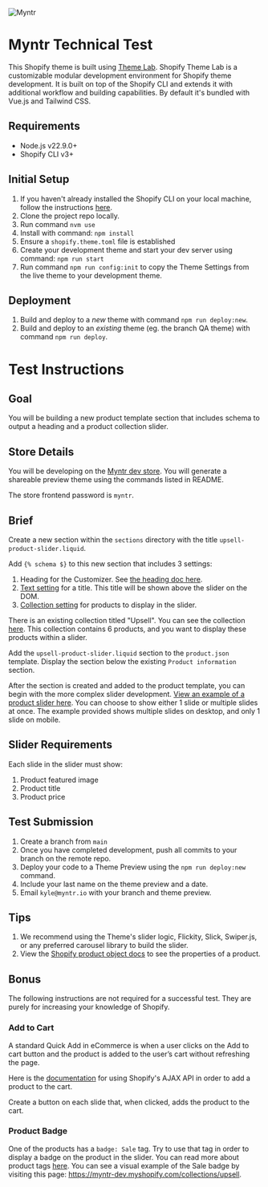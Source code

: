 ![Myntr](https://imgur.com/laewQrV.png)

# Myntr Technical Test

This Shopify theme is built using [Theme Lab](https://github.com/uicrooks/shopify-theme-lab).  Shopify Theme Lab is a customizable modular development environment for Shopify theme development. It is built on top of the Shopify CLI and extends it with additional workflow and building capabilities. By default it's bundled with Vue.js and Tailwind CSS.

## Requirements ##
- Node.js v22.9.0+
- Shopify CLI v3+

## Initial Setup ##
1. If you haven't already installed the Shopify CLI on your local machine, follow the instructions [here](https://shopify.dev/themes/tools/cli#installation).
2. Clone the project repo locally.
3. Run command `nvm use`
4. Install with command: `npm install`
5. Ensure a `shopify.theme.toml` file is established
6. Create your development theme and start your dev server using command: `npm run start`
7. Run command `npm run config:init` to copy the Theme Settings from the live theme to your development theme.

## Deployment ##
1. Build and deploy to a *new* theme with command `npm run deploy:new`.
2. Build and deploy to an *existing* theme (eg. the branch QA theme) with command `npm run deploy`.

# Test Instructions

## Goal ##
You will be building a new product template section that includes schema to output a heading and a product collection slider.

## Store Details ##
You will be developing on the [Myntr dev store](https://myntr-dev.myshopify.com/admin).
You will generate a shareable preview theme using the commands listed in README.

The store frontend password is `myntr`.

## Brief ##

Create a new section within the `sections` directory with the title `upsell-product-slider.liquid`.

Add `{% schema $}` to this new section that includes 3 settings:

1. Heading for the Customizer. See [the heading doc here](https://shopify.dev/themes/architecture/settings/sidebar-settings#header).
2. [Text setting](https://shopify.dev/themes/architecture/settings/input-settings#text) for a title. This title will be shown above the slider on the DOM.
3. [Collection setting](https://shopify.dev/themes/architecture/settings/input-settings#collection) for products to display in the slider.

There is an existing collection titled "Upsell". You can see the collection [here](https://myntr-dev.myshopify.com/admin/collections/434370806043). This collection contains 6 products, and you want to display these products within a slider.

Add the `upsell-product-slider.liquid` section to the `product.json` template. Display the section below the existing `Product information` section.

After the section is created and added to the product template, you can begin with the more complex slider development. [View an example of a product slider here](https://codepen.io/marufalbashir/pen/LyaQdq). You can choose to show either 1 slide or multiple slides at once. The example provided shows multiple slides on desktop, and only 1 slide on mobile.

## Slider Requirements ##
Each slide in the slider must show:
1. Product featured image
2. Product title
3. Product price

## Test Submission ##
1. Create a branch from `main`
2. Once you have completed development, push all commits to your branch on the remote repo.
2. Deploy your code to a Theme Preview using the `npm run deploy:new` command.
3. Include your last name on the theme preview and a date.
3. Email `kyle@myntr.io` with your branch and theme preview.

## Tips ##
1. We recommend using the Theme's slider logic, Flickity, Slick, Swiper.js, or any preferred carousel library to build the slider.
3. View the [Shopify product object docs](https://shopify.dev/api/liquid/objects/product) to see the properties of a product.


## Bonus ##

The following instructions are not required for a successful test. They are purely for increasing your knowledge of Shopify.

### Add to Cart

A standard Quick Add in eCommerce is when a user clicks on the Add to cart button and the product is added to the user’s cart without refreshing the page.

Here is the [documentation](https://shopify.dev/api/ajax) for using Shopify's AJAX API in order to add a product to the cart.

Create a button on each slide that, when clicked, adds the product to the cart.

### Product Badge

One of the products has a `badge: Sale` tag. Try to use that tag in order to display a badge on the product in the slider. You can read more about product tags [here](https://shopify.dev/api/liquid/objects/product#product-tags). You can see a visual example of the Sale badge by visiting this page: https://myntr-dev.myshopify.com/collections/upsell.